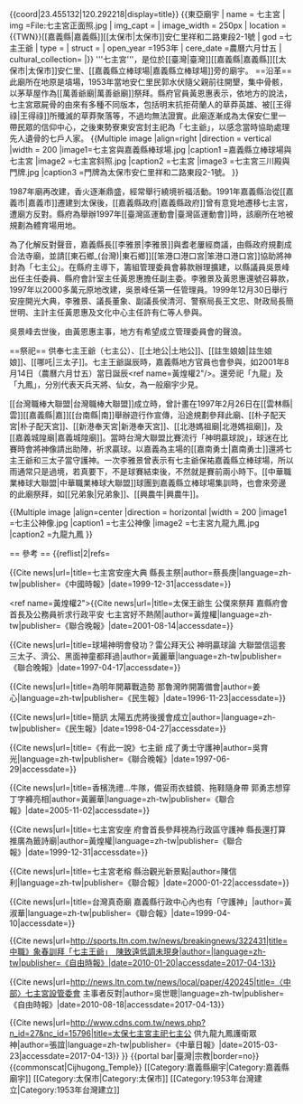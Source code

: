 {{coord|23.455132|120.292218|display=title}}
{{東亞廟宇
| name = 七主宮
| img =File:七主宮正面照.jpg
| img_capt = 
| image_width = 250px
| location = {{TWN}}[[嘉義縣|嘉義縣]][[太保市|太保市]]安仁里祥和二路東段2-1號
| god =七主王爺
| type = 
| struct = 
| open_year =1953年
| cere_date =農曆六月廿五
| cultural_collection= 
|}}
'''七主宮'''，是位於[[臺灣|臺灣]][[嘉義縣|嘉義縣]][[太保市|太保市]]安仁里、[[嘉義縣立棒球場|嘉義縣立棒球場]]旁的廟宇。
==沿革==
此廟所在地原是墳場，1953年當地安仁里民郭水伏隨父親前往開墾，集中骨骸，以茅草屋作為[[萬善爺廟|萬善爺廟]]祭拜<ref name="陳信利"/>。縣府官員黃恩惠表示，依地方的說法，七主宮眾屍骨的由來有多種不同版本，包括明末抗拒荷蘭人的草莽英雄、被[[王得祿|王得祿]]所殲滅的草莽聚落等，不過均無法證實<ref name="蔡長庚"/>。此廟逐漸成為太保安仁里一帶民眾的信仰中心，之後東勢寮東安宮封主祀為「七主爺」，以感念當時協助處理先人遺骨的七戶人家<ref name="陳信利"/>。
{{Multiple image
|align=right
|direction = vertical
|width = 200
|image1=七主宮與嘉義縣棒球場.jpg
|caption1 =嘉義縣立棒球場與七主宮
|image2 =七主宮斜照.jpg
|caption2 =七主宮
|image3 =七主宮三川殿與門牌.jpg
|caption3 =門牌為太保市安仁里祥和二路東段2-1號。
}}

1987年廟再改建，香火逐漸鼎盛，經常舉行繞境祈福活動<ref name="黃淑華"/>。1991年嘉義縣治從[[嘉義市|嘉義市]]遷建到太保後，[[嘉義縣政府|嘉義縣政府]]曾有意覓地遷移七主宮，遭廟方反對<ref name="陳信利"/>。縣府為舉辦1997年[[臺灣區運動會|臺灣區運動會]]時，該廟所在地被規劃為體育場用地<ref name="張誼"/>。

為了化解反對聲音，嘉義縣長[[李雅景|李雅景]]與耆老屢經商議，由縣政府規劃成合法寺廟，並請[[東石鄉_(台灣)|東石鄉]][[笨港口港口宮|笨港口港口宮]]協助將神封為「七主公」<ref name="張誼"/>。在縣府主導下，籌組管理委員會募款辦理擴建，以縣議員吳景峰出任主任委員、縣府會計室主任黃恩惠擔任副主委<ref name="陳信利"/>。李雅景及黃恩惠還號召募款，1997年以2000多萬元原地改建，吳景峰任第一任管理員<ref name="吳世聰"/>。1999年12月30日舉行安座開光大典，李雅景、議長董象、副議長侯清河、警察局長王文忠、財政局長簡世明、主計主任黃恩惠及文化中心主任許有仁等人參與<ref name="黃煌權"/>。

吳景峰去世後，由黃恩惠主事，地方有希望成立管理委員會的聲浪<ref name="吳世聰"/>。

==祭祀==
供奉七主王爺（七主公）、[[土地公|土地公]]、[[註生娘娘|註生娘娘]]、[[哪吒|三太子]]<ref name="黃煌權"/>。七主王爺誕辰時，嘉義縣地方官員也會參與，如2001年8月14日（農曆六月廿五）當日誕辰<ref name=黃煌權2"/>。還旁祀「九龍」及「九鳳」，分別代表天兵天將、仙女，為一般廟宇少見<ref name="張誼"/>。

[[台灣職棒大聯盟|台灣職棒大聯盟]]成立時，曾計畫在1997年2月26日在[[雲林縣|雲]][[嘉義縣|嘉]][[台南縣|南]]舉辦遊行作宣傳，沿途規劃參拜此廟、[[朴子配天宮|朴子配天宮]]、[[新港奉天宮|新港奉天宮]]、[[北港媽祖廟|北港媽祖廟]]，及[[嘉義城隍廟|嘉義城隍廟]]<ref name="姜心"/>。當時台灣大聯盟比賽流行「神明贏球說」，球迷在比賽時會將神像請出助陣，祈求贏球<ref name="黃麗華2"/>。以嘉義為主場的[[嘉南勇士|嘉南勇士]]還將七主王爺和三太子當守護神<ref name="吳育光"/>。一次李雅景曾表示有七主爺保祐嘉義縣立棒球場，所以雨通常只是過境，若真要下，不是球賽結束後，不然就是賽前兩小時下<ref name="簡訊"/>。[[中華職業棒球大聯盟|中華職業棒球大聯盟]]球團到嘉義縣立棒球場集訓時，也會來旁邊的此廟祭拜，如[[兄弟象|兄弟象]]<ref name="象春訓"/>、[[興農牛|興農牛]]<ref name="黃麗華"/>。



{{Multiple image
|align=center
|direction = horizontal
|width = 200
|image1 =七主公神像.jpg
|caption1 =七主公神像
|image2 =七主宮九龍九鳳.jpg
|caption2 =九龍九鳳
}}

== 參考 ==
{{reflist|2|refs=


<ref name="蔡長庚">{{Cite news|url=|title=七主宮安座大典 縣長主祭|author=蔡長庚|language=zh-tw|publisher=《中國時報》|date=1999-12-31|accessdate=}}</ref>

<ref name=黃煌權2">{{Cite news|url=|title=太保王爺生 公僕來祭拜 嘉縣府會首長及公務員祈求行政平安 七主宮好不熱鬧|author=黃煌權|language=zh-tw|publisher=《聯合晚報》|date=2001-08-14|accessdate=}}</ref>

<ref name="黃麗華2">{{Cite news|url=|title=球場神明會發功？雷公拜天公 神明贏球論 大聯盟信這套 三太子、濟公、黑面神童都拜過|author=黃麗華|language=zh-tw|publisher=《聯合晚報》|date=1997-04-17|accessdate=}}</ref>

<ref name="姜心">{{Cite news|url=|title=為明年開幕戰造勢 那魯灣昨開籌備會|author=姜心|language=zh-tw|publisher=《民生報》|date=1996-11-23|accessdate=}}</ref>

<ref name="簡訊">{{Cite news|url=|title=簡訊 太陽五虎將後援會成立|author=|language=zh-tw|publisher=《民生報》|date=1998-04-27|accessdate=}}</ref>

<ref name="吳育光">{{Cite news|url=|title=《有此一說》七主爺 成了勇士守護神|author=吳育光|language=zh-tw|publisher=《聯合晚報》|date=1997-06-29|accessdate=}}</ref>

<ref name="黃麗華">{{Cite news|url=|title=香檳洗禮…牛隊，備妥雨衣蛙鏡、拖鞋隨身帶 郭勇志想穿丁字褲亮相|author=黃麗華|language=zh-tw|publisher=《聯合報》|date=2005-11-02|accessdate=}}</ref>

<ref name="黃煌權">{{Cite news|url=|title=七主宮安座 府會首長參拜視為行政區守護神 縣長還打算推廣為籤詩廟|author=黃煌權|language=zh-tw|publisher=《聯合報》|date=1999-12-31|accessdate=}}</ref>

<ref name="陳信利">{{Cite news|url=|title=七主宮老榕 縣治觀光新景點|author=陳信利|language=zh-tw|publisher=《聯合報》|date=2000-01-22|accessdate=}}</ref>

<ref name="黃淑華">{{Cite news|url=|title=台灣真奇廟 嘉義縣行政中心內也有「守護神」|author=黃淑華|language=zh-tw|publisher=《聯合報》|date=1999-04-10|accessdate=}}</ref>

<ref name="象春訓">{{Cite news|url=http://sports.ltn.com.tw/news/breakingnews/322431|title=中職》象春訓拜「七主王爺」　陳致遠低調未現身|author=|language=zh-tw|publisher=《自由時報》|date=2010-01-20|accessdate=2017-04-13}}</ref>

<ref name="吳世聰">{{Cite news|url=http://news.ltn.com.tw/news/local/paper/420245|title=〈中部〉七主宮設管委會 主事者反對|author=吳世聰|language=zh-tw|publisher=《自由時報》|date=2010-08-18|accessdate=2017-04-13}}</ref>

<ref name="張誼">{{Cite news|url=http://www.cdns.com.tw/news.php?n_id=27&nc_id=15796|title=太保七主宮主祀七主公 供九龍九鳳護衛眾神|author=張誼|language=zh-tw|publisher=《中華日報》|date=2015-03-23|accessdate=2017-04-13}}</ref>
}}
{{portal bar|臺灣|宗教|border=no}}
 {{commonscat|Cijhugong_Temple}}
[[Category:嘉義縣廟宇|Category:嘉義縣廟宇]]
[[Category:太保市|Category:太保市]]
[[Category:1953年台灣建立|Category:1953年台灣建立]]